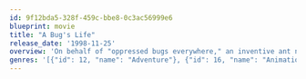 ```yaml
---
id: 9f12bda5-328f-459c-bbe8-0c3ac56999e6
blueprint: movie
title: "A Bug's Life"
release_date: '1998-11-25'
overview: 'On behalf of "oppressed bugs everywhere," an inventive ant named Flik hires a troupe of warrior bugs to defend his bustling colony from a horde of freeloading grasshoppers led by the evil-minded Hopper.'
genres: '[{"id": 12, "name": "Adventure"}, {"id": 16, "name": "Animation"}, {"id": 35, "name": "Comedy"}, {"id": 10751, "name": "Family"}]'
---
```

